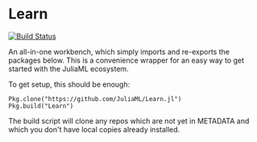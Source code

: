 # Learn

[![Build Status](https://travis-ci.org/JuliaML/Learn.jl.svg?branch=master)](https://travis-ci.org/JuliaML/Learn.jl)

An all-in-one workbench, which simply imports and re-exports the packages below.  This is a convenience wrapper for an easy way to get started with the JuliaML ecosystem.

To get setup, this should be enough:

```
Pkg.clone("https://github.com/JuliaML/Learn.jl")
Pkg.build("Learn")
```

The build script will clone any repos which are not yet in METADATA and which you don't have local copies already installed.
